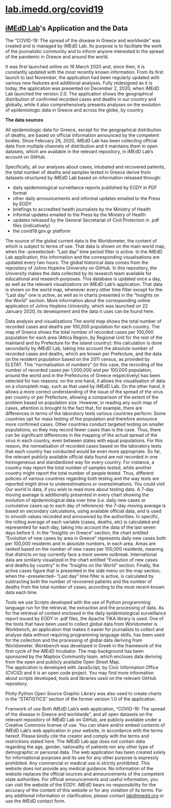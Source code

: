 # [lab.imedd.org/covid19](lab.imedd.org/covid19)
## [iMEdD Lab](https://www.imedd.org/imedd-lab/)'s Application and the Data

The “COVID-19: The spread of the disease in Greece and worldwide” was created and is managed by iMEdD Lab. Its purpose is to facilitate the work of the journalistic community and to inform anyone interested in the spread of the pandemic in Greece and around the world. 

It was first launched online on 16 March 2020 and, since then, it is constantly updated with the most recently known information. From its first launch to last November, the application had been regularly updated with various new features and additional analyses. Fully redesigned as it is today, the application was presented on December 2, 2020, when iMEdD Lab launched the version 2.0. 
The application shows the geographical distribution of confirmed recorded cases and deaths in our country and globally, while it also comprehensively presents analyses on the evolution of epidemiologic data in Greece and across the globe, by country. 

<b> The data sources </b>

All epidemiologic data for Greece, except for the geographical distribution of deaths, are based on official information announced by the competent bodies. Since February 26, 2020, iMEdD Lab has been collecting official data from multiple channels of distribution and it maintains them in open datasets, which are available in the relevant repository, in iMEdD Lab’s account on GitHub.

Specifically, all our analyses about cases, intubated and recovered patients, the total number of deaths and samples tested in Greece derive from datasets structured by iMEdD Lab based on information released through: 

- daily epidemiological surveillance reports published by EODY in PDF format
- other daily announcements and informal updates emailed to the Press by EODY 
- briefings to accredited health journalists by the Ministry of Health
- informal updates emailed to the Press by the Ministry of Health
- updates released by the General Secretariat of Civil Protection in .pdf files (indicatively) 
- the covid19.gov.gr platform

The source of the global current data is the Worldometer, the content of which is subject to terms of use. That data is shown on the main world map, when the –preselected– “Last day” time period filter is active. In the iMEdD Lab application, this information and the corresponding visualisations are updated every two hours.
The global historical data comes from the repository of Johns Hopkins University on GitHub. In this repository, the University makes the data collected by its research team available for educational and research purposes. This database is updated once a day, as well as the relevant visualizations on iMEdD Lab’s application. That data is shown on the world map, whenever every other time filter except for the “Last day” one is active, as well as in charts presented in the “Insights on the World” section. More information about the corresponding online application of Johns Hopkins University, which was launched on 22 January 2020, its development and the data it uses can be found here.

Data analysis and visualizations
The world map shows the total number of recorded cases and deaths per 100,000 population for each country. The map of Greece shows the total number of recorded cases per 100,000 population for each area (Attica Region, by Regional Unit for the rest of the mainland and by Prefecture for the island country): this calculation is done secondarily by iMEdD Lab, taking into account the absolute number of recorded cases and deaths, which are known per Prefecture, and the data on the resident population based on the 2011 census, as provided by ELSTAT.
This “normalisation of numbers” (in this case, the recording of the number of recorded cases per 1,000,000 and per 100,000 population, around the world and in the Prefectures of Greece respectively) has been selected for two reasons: on the one hand, it allows the visualisation of data on a choropleth map, such as that used by iMEdD Lab. On the other hand, it allows a more correct understanding of the issue of the spread of the virus per country or per Prefecture, allowing a comparison of the extent of the problem based on population size.
However, in reading any such map of cases, attention is brought to the fact that, for example, there are differences in terms of the laboratory tests various countries perform: Some countries opt for mass testing of the population and therefore announce more confirmed cases. Other countries conduct targeted testing on smaller populations, so they may record fewer cases than is the case. Thus, there can be significant differences in the mapping of the actual spread of the virus in each country, even between states with equal populations. For this reason, the normalisation of recorded cases based on the laboratory tests that each country has conducted would be even more appropriate. So far, the relevant publicly available official data found are not recorded in one homogeneous and standardized way for every country. For instance, a country may report the total number of samples tested, while another country might report the total number of people tested. Thus,  different policies of various countries regarding both testing and the way tests are reported might drive to underestimations or overestimations. You could visit Our world in data, if you wish to read more about testing data.
A 7-day moving average is additionally presented in every chart showing the evolution of epidemiological data over time (i.e. daily new cases or cumulative cases up to each day of reference): the 7-day moving average is based on secondary calculations, using available official data, and is used to smooth values recorded and announced by the authorities. In specific, the rolling average of each variable (cases, deaths, etc) is calculated and represented for each day, taking into account the data of the last seven days before it.
In the “Insights on Greece” section, the chart entitled “Evolution of new cases by area in Greece” represents daily new cases both per 100,000 residents and in absolute numbers, in each area. Areas are ranked based on the number of new cases per 100,000 residents, meaning that districts on top currently face a more severe outbreak. International data are similarly visualized in the chart entitled “Evolution of new cases and deaths by country” in the “Insights on the World” section.
Finally, the active cases figure that is presented in the side menu on the map section, when the –preselected– “Last day” time filter is active, is calculated by subtracting both the number of recovered patients and the number of deaths from the total number of cases, according to the most recent known data each time. 

Tools we use
Scripts developed with the use of Python programming language run for the retrieval, the extraction and the processing of data. As for the retrieval of content enclosed in the daily epidemiological surveillance report issued by EODY in .pdf files, the Apache TIKA library is used. 
One of the tools that have been used to collect global data from Worldometer is Workbench, an application that makes it easier for journalists to collect and analyse data without requiring programming language skills, has been used for the collection and the processing of global data deriving from Worldometer. Workbench was developed in Greek in the framework of the first cycle of the iMEdD Incubator.
The map background has been sponsored by the Mapbox Community team, which encloses data deriving from the open and publicly available Open Street Map.  
The application is developed with JavaScript, by Civic Information Office (CVCIO) and it is an open code project. You may find more information about scripts developed, tools and libraries used on the relevant GitHub repository. 
 
Plotly Python Open Source Graphic Library was also used to create charts in the “STATISTICS” section of the former version 1.0 of the application. 

Framwork of use
Both iMEdD Lab’s web application, “COVID-19: The spread of the disease in Greece and worldwide”, and all open datasets on the relevant repository of iMEdD Lab on GitHub, are publicly available under a Creative Commons license of use. 
You can share and/or embed contents of iMEdD Lab’s web application in your website, in accordance with the terms hereof. Please kindly cite the creator and comply with the terms and restrictions stated here.
The iMEdD Lab app does not contain data regarding the age, gender, nationality of patients nor any other type of demographic or personal data.
The web application has been created solely for informational purposes and its use for any other purpose is expressly prohibited. Any commercial or medical use is strictly prohibited. This website does not provide any medical guidance. No information of the website replaces the official sources and announcements of the competent state authorities. For official announcements and useful information, you can visit the website of the EODY. iMEdD bears no responsibility for the accuracy of the content of this website or for any violation of its terms.
For any additional information or clarification, please contact lab@imedd.org or use the iMEdD contact form.

